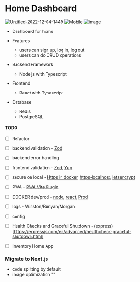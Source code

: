# Home Dashboard

![Untitled-2022-12-04-1449](https://user-images.githubusercontent.com/73588411/226382220-36f3cc28-7126-47d4-8f5d-64024b668050.svg)
![Mobile](https://user-images.githubusercontent.com/73588411/226385373-849257f6-ecda-4c47-82c6-ba5e00bb33f1.jpg)
![image](https://user-images.githubusercontent.com/73588411/226385606-a5f6d139-b241-4516-a38a-83399cd69516.png)


- Dashboard for home

- Features
	-	users can sign up, log in, log out
	-  users can do CRUD operations

-   Backend Framework
	-	Node.js with Typescript

-   Frontend
	-	React with Typescript
	
-   Database
	-	Redis
	- PostgreSQL

#### TODO

- [ ] Refactor
- [ ] backend validation - [Zod](https://www.npmjs.com/package/zod)
- [ ] backend error handling
- [ ] frontend validation - [Zod](https://www.npmjs.com/package/zod), [Yup](https://www.npmjs.com/package/yup)
- [ ] secure on local - [Https in docker](https://github.com/vishalraj82/https-in-docker), [https-localhost](https://github.com/daquinoaldo/https-localhost), [letsencrypt](https://letsencrypt.org/docs/certificates-for-localhost/)
- [ ] PWA - [PWA Vite Plugin](https://vite-pwa-org.netlify.app/)
- [ ] DOCKER dev/prod - [node](https://www.youtube.com/watch?v=gm_L69NHuHM), [react](https://www.youtube.com/watch?v=3xDAU5cvi5E), [Prod](https://www.youtube.com/watch?v=jotpVtFwYBk)
- [ ] logs - Winston/Bunyan/Morgan
- [ ] config
- [ ] Health Checks and Graceful Shutdown - (express)[https://expressjs.com/en/advanced/healthcheck-graceful-shutdown.html]


- [ ] Inventory Home App


### Migrate to Next.js

- code splitting by default
- image optimization "<Image>"
